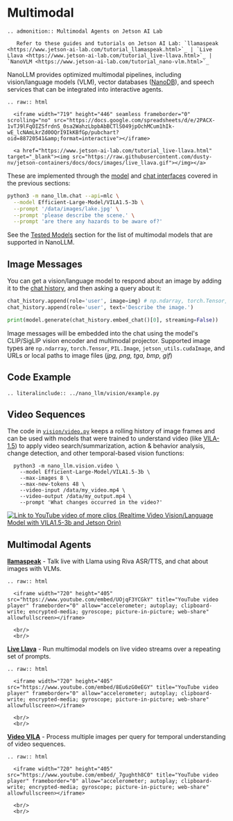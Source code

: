 # Multimodal

```{eval-rst}
.. admonition:: Multimodal Agents on Jetson AI Lab

   Refer to these guides and tutorials on Jetson AI Lab: `llamaspeak <https://www.jetson-ai-lab.com/tutorial_llamaspeak.html>`_ | `Live Llava <https://www.jetson-ai-lab.com/tutorial_live-llava.html>`_ | `NanoVLM <https://www.jetson-ai-lab.com/tutorial_nano-vlm.html>`_
```

NanoLLM provides optimized multimodal pipelines, including vision/language models (VLM), vector databases ([NanoDB](https://www.jetson-ai-lab.com/tutorial_nanodb.html)), and speech services that can be integrated into interactive agents.  

```{eval-rst}
.. raw:: html

  <iframe width="719" height="446" seamless frameborder="0" scrolling="no" src="https://docs.google.com/spreadsheets/d/e/2PACX-1vTJ9lFqOIZSfrdnS_0sa2WahzLbpbAbBCTlS049jpOchMCum1hIk-wE_lcNAmLkrZd0OQrI9IkKBfGp/pubchart?oid=88720541&amp;format=interactive"></iframe>

  <a href="https://www.jetson-ai-lab.com/tutorial_live-llava.html" target="_blank"><img src="https://raw.githubusercontent.com/dusty-nv/jetson-containers/docs/docs/images/live_llava.gif"></img></a>
```

These are implemented through the [model](model.md) and [chat interfaces](chat.md) covered in the previous sections:

```bash
python3 -m nano_llm.chat --api=mlc \
  --model Efficient-Large-Model/VILA1.5-3b \
  --prompt '/data/images/lake.jpg' \
  --prompt 'please describe the scene.' \
  --prompt 'are there any hazards to be aware of?'
```

See the [Tested Models](models.md#tested-models) section for the list of multimodal models that are supported in NanoLLM.

## Image Messages

You can get a vision/language model to respond about an image by adding it to the [chat history](chat.md), and then asking a query about it:

```python
chat_history.append(role='user', image=img) # np.ndarray, torch.Tensor, PIL.Image, cudaImage
chat_history.append(role='user', text='Describe the image.')

print(model.generate(chat_history.embed_chat()[0], streaming=False))
```

Image messages will be embedded into the chat using the model's CLIP/SigLIP vision encoder and multimodal projector.  Supported image types are `np.ndarray`, `torch.Tensor`, `PIL.Image`, `jetson_utils.cudaImage`, and URLs or local paths to image files (*jpg, png, tga, bmp, gif*)

## Code Example

```{eval-rst}
.. literalinclude:: ../nano_llm/vision/example.py
```

## Video Sequences


The code in [`vision/video.py`](https://github.com/dusty-nv/NanoLLM/blob/main/nano_llm/vision/video.py) keeps a rolling history of image frames and can be used with models that were trained to understand video (like [VILA-1.5](https://github.com/Efficient-Large-Model/VILA)) to apply video search/summarization, action & behavior analysis, change detection, and other temporal-based vision functions:

```
  python3 -m nano_llm.vision.video \
    --model Efficient-Large-Model/VILA1.5-3b \
    --max-images 8 \
    --max-new-tokens 48 \
    --video-input /data/my_video.mp4 \
    --video-output /data/my_output.mp4 \
    --prompt 'What changes occurred in the video?'
``` 

<a href="https://youtu.be/_7gughth8C0" target="_blank"><img src="https://jetson-ai-lab.com/images/video_vila_wildfire.gif" title="Link to YouTube video of more clips (Realtime Video Vision/Language Model with VILA1.5-3b and Jetson Orin)"></a>


## Multimodal Agents

[**llamaspeak**](https://www.jetson-ai-lab.com/tutorial_llamaspeak.html) - Talk live with Llama using Riva ASR/TTS, and chat about images with VLMs.

```{eval-rst}
.. raw:: html

  <iframe width="720" height="405" src="https://www.youtube.com/embed/UOjqF3YCGkY" title="YouTube video player" frameborder="0" allow="accelerometer; autoplay; clipboard-write; encrypted-media; gyroscope; picture-in-picture; web-share" allowfullscreen></iframe>
  
  <br/>
  <br/>
```

[**Live Llava**](https://www.jetson-ai-lab.com/tutorial_live-llava.html) - Run multimodal models on live video streams over a repeating set of prompts.

```{eval-rst}
.. raw:: html

  <iframe width="720" height="405" src="https://www.youtube.com/embed/8Eu6zG0eEGY" title="YouTube video player" frameborder="0" allow="accelerometer; autoplay; clipboard-write; encrypted-media; gyroscope; picture-in-picture; web-share" allowfullscreen></iframe>
    
  <br/>
  <br/>
```

[**Video VILA**](https://www.jetson-ai-lab.com/tutorial_nano-vlm.html#video-sequences) - Process multiple images per query for temporal understanding of video sequences.

```{eval-rst}
.. raw:: html

  <iframe width="720" height="405" src="https://www.youtube.com/embed/_7gughth8C0" title="YouTube video player" frameborder="0" allow="accelerometer; autoplay; clipboard-write; encrypted-media; gyroscope; picture-in-picture; web-share" allowfullscreen></iframe>
    
  <br/>
  <br/>
```
